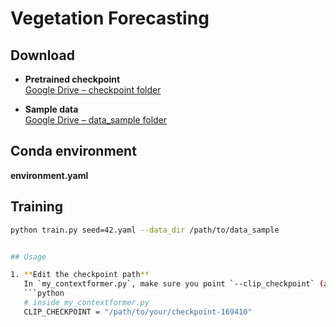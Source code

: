 # Vegetation Forecasting

## Download

- **Pretrained checkpoint**  
  [Google Drive – checkpoint folder](https://drive.google.com/drive/folders/1V4JXgLtGWFQXE4SF7qN5N4vn6-b58kgZ?usp=sharing)

- **Sample data**  
  [Google Drive – data_sample folder](https://drive.google.com/drive/folders/1YKF5ce5w3SfkaVZftg_fDCzIwo88B_2J?usp=sharing)
  
## Conda environment
**environment.yaml**
## Training

```bash
python train.py seed=42.yaml --data_dir /path/to/data_sample


## Usage

1. **Edit the checkpoint path**  
   In `my_contextformer.py`, make sure you point `--clip_checkpoint` (and any other `checkpoint` args) at the folder or file where you’ve stored your pretrained weights. Example:  
   ```python
   # inside my_contextformer.py
   CLIP_CHECKPOINT = "/path/to/your/checkpoint-169410"
